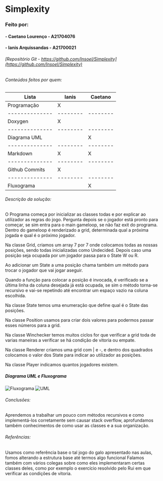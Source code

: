 # Simplexity
### Feito por:
#### - Caetano Lourenço   - A21704076
#### - Ianis Arquissandas - A21700021


###### [Repositório Git - https://github.com/Insoel/Simplexity](https://github.com/Insoel/Simplexity)



###### Conteúdos feitos por quem:


| Lista	    	   |   Ianis  | Caetano
| -------------- | -------- | --------
| Programação    |     X    | 
| -------------- | -------- | --------
| Doxygen	       |	   X    |
| -------------- | -------- | --------
| Diagrama UML	 |	        |    X
| -------------- | -------- | --------
| Markdown	     |	   X    |    X
| -------------- | -------- | --------
| Github Commits |	   X    |
| -------------- | -------- | --------
| Fluxograma	   |	        |    X



###### Descrição da solução:

O Programa começa por inicializar as classes todas e por explicar ao utilizador as regras do jogo.
Pergunta depois se o jogador está pronto para começar, se sim entra para o main gameloop, se não faz exit do programa.
Dentro do gameloop é renderizado a grid, determinada qual a próxima jogada e qual é o próximo jogador.

Na classe Grid, criamos um array 7 por 7 onde colocamos todas as nossas posições, sendo todas inicializadas como Undecided.
Depois caso uma posição seja ocupada por um jogador passa para o State W ou R.

Ao adicionar um State a uma posição chama também um método para trocar o jogador que vai jogar aseguir.

Quando a função para colocar a posição é invocada, é verificado se a última linha da coluna desejada já está ocupada, 
se sim o método torna-se recursivo e vai-se repetindo até encontrar um espaço vazio na coluna escolhida.

Na classe State temos uma enumeração que define qual é o State das posições.

Na classe Position usamos para criar dois valores para podermos passar esses números para a grid.

Na classe Winchecker temos muitos ciclos for que verificar a grid toda de varias maneiras a verificar se há condição de vitoria ou empate.

Na classe Renderer criamos uma grid com | e -, e dentro dos quadrados colocamos o valor dos State para indicar ao utilizador as posições.

Na classe Player indicamos quantos jogadores existem.


##### Diagrama UML e Fluxograma

![Fluxograma](https://i.gyazo.com/e28037a7a5a7d4e75882e5cffec39c15.png)
![UML](https://i.gyazo.com/9e05b1b1f39f2d47411bd9211d5d6d06.png)


###### Conclusões:

Aprendemos a trabalhar um pouco com métodos recursivos e como implementá-los corretamente sem causar stack overflow, 
aprofundamos também conhecimentos de como usar as classes e a sua organização.



###### Referências: 
Usamos como referência base o tal jogo do galo apresentado nas aulas, fomos alterando a estrutura base até termos algo funcional 
Falamos também com vários colegas sobre como eles implementaram certas classes deles, como por exemplo o exercício resolvido pelo Rui em que verificar as condições de vitoria.
